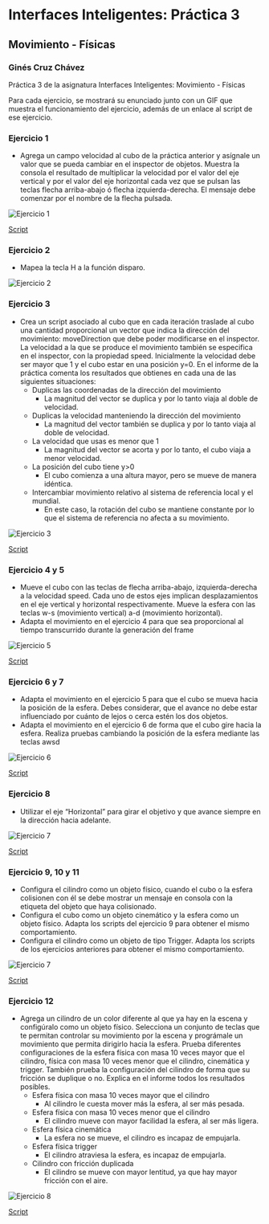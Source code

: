# Interfaces Inteligentes: Práctica 3
## Movimiento - Físicas
### Ginés Cruz Chávez
Práctica 3 de la asignatura Interfaces Inteligentes: Movimiento - Físicas

Para cada ejercicio, se mostrará su enunciado junto con un GIF que muestra el funcionamiento del ejercicio, además de un enlace al script de ese ejercicio.

### Ejercicio 1
* Agrega un campo velocidad al cubo de la práctica anterior y asígnale un valor que se pueda cambiar en el inspector de objetos. Muestra la consola el resultado de multiplicar la velocidad por el valor del eje vertical y por el valor del eje horizontal cada vez que se pulsan las teclas flecha arriba-abajo ó flecha izquierda-derecha. El mensaje debe comenzar por el nombre de la flecha pulsada.

![Ejercicio 1](gifs/ejercicio1.gif)

[Script](scripts/PrintAxisMovement.cs)

### Ejercicio 2
* Mapea la tecla H a la función disparo.

![Ejercicio 2](images/ejercicio2.png)

### Ejercicio 3
* Crea un script asociado al cubo que en cada iteración traslade al cubo una cantidad proporcional un vector que indica la dirección del movimiento: moveDirection que debe poder modificarse en el inspector. La velocidad a la que se produce el movimiento también se especifica en el inspector, con la propiedad speed. Inicialmente la velocidad debe ser mayor que 1 y el cubo estar en una posición y=0. En el informe de la práctica comenta los resultados que obtienes en cada una de las siguientes situaciones:
    * Duplicas las coordenadas de la dirección del movimiento
        * La magnitud del vector se duplica y por lo tanto viaja al doble de velocidad.
    * Duplicas la velocidad manteniendo la dirección del movimiento
        * La magnitud del vector también se duplica y por lo tanto viaja al doble de velocidad.
    * La velocidad que usas es menor que 1
        * La magnitud del vector se acorta y por lo tanto, el cubo viaja a menor velocidad.
    * La posición del cubo tiene y>0
        * El cubo comienza a una altura mayor, pero se mueve de manera idéntica.
    * Intercambiar movimiento relativo al sistema de referencia local y el mundial.
        * En este caso, la rotación del cubo se mantiene constante por lo que el sistema de referencia no afecta a su movimiento.

![Ejercicio 3](gifs/ejercicio3.gif)

[Script](scripts/CubeTranslate.cs)

### Ejercicio 4 y 5
* Mueve el cubo con las teclas de flecha arriba-abajo, izquierda-derecha a la velocidad speed. Cada uno de estos ejes implican desplazamientos en el eje vertical y horizontal respectivamente. Mueve la esfera con las teclas w-s (movimiento vertical) a-d (movimiento horizontal).
* Adapta el movimiento en el ejercicio 4 para que sea proporcional al tiempo transcurrido durante la generación del frame

![Ejercicio 5](gifs/ejercicio4y5.gif)

[Script](scripts/CubeMoveWithTranslate.cs)

### Ejercicio 6 y 7
* Adapta el movimiento en el ejercicio 5 para que el cubo se mueva hacia la posición de la esfera. Debes considerar, que el avance no debe estar influenciado por cuánto de lejos o cerca estén los dos objetos.
* Adapta el movimiento en el ejercicio 6 de forma que el cubo gire hacia la esfera. Realiza pruebas cambiando la posición de la esfera mediante las teclas awsd

![Ejercicio 6](gifs/ejercicio6y7.gif)

[Script](scripts/CubeMoveTowardsSphere.cs)

### Ejercicio 8
* Utilizar el eje “Horizontal” para girar el objetivo y que avance siempre en la dirección hacia adelante.

![Ejercicio 7](gifs/ejercicio8.gif)

[Script](scripts/CubeMoveWithRotation.cs)

### Ejercicio 9, 10 y 11
* Configura el cilindro como un objeto físico, cuando el cubo o la esfera colisionen con él se debe mostrar un mensaje en consola con la etiqueta del objeto que haya colisionado.
* Configura el cubo como un objeto cinemático y la esfera como un objeto físico. Adapta los scripts del ejercicio 9 para obtener el mismo comportamiento.
* Configura el cilindro como un objeto de tipo Trigger. Adapta los scripts de los ejercicios anteriores para obtener el mismo comportamiento.

![Ejercicio 7](gifs/ejercicio9-10-11.gif)

[Script](scripts/ShowNameOnCollision.cs)

### Ejercicio 12
* Agrega un cilindro de un color diferente al que ya hay en la escena y configúralo como un objeto físico. Selecciona un conjunto de teclas que te permitan controlar su movimiento por la escena y prográmale un movimiento que permita dirigirlo hacia la esfera. Prueba diferentes configuraciones de la esfera física con masa 10 veces mayor que el cilindro, física con masa 10 veces menor que el cilindro, cinemática y trigger. También prueba la configuración del cilindro de forma que su fricción se duplique o no. Explica en el informe todos los resultados posibles.
    * Esfera física con masa 10 veces mayor que el cilindro
        * Al cilindro le cuesta mover más la esfera, al ser más pesada.
    * Esfera física con masa 10 veces menor que el cilindro
        * El cilindro mueve con mayor facilidad la esfera, al ser más ligera.
    * Esfera física cinemática
        * La esfera no se mueve, el cilindro es incapaz de empujarla.
    * Esfera física trigger
        * El cilindro atraviesa la esfera, es incapaz de empujarla.
    * Cilindro con fricción duplicada
        * El cilindro se mueve con mayor lentitud, ya que hay mayor fricción con el aire.

![Ejercicio 8](gifs/ejercicio12.gif)

[Script](scripts/CylinderMove.cs)
